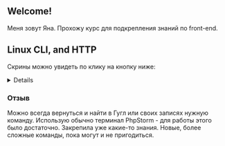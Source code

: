 ## Welcome!
Меня зовут Яна. Прохожу курс для подкрепления знаний по front-end.


## Linux CLI, and HTTP
Скрины можно увидеть по клику на кнопку ниже:
<details>
<img src="task_linux_cli/1.png" width="300px">

<img src="task_linux_cli/2.png" width="300px">

<img src="task_linux_cli/3.png" width="300px">

<img src="task_linux_cli/4.png" width="300px">
</details>

### Отзыв
Можно всегда вернуться и найти в Гугл или своих записях нужную команду. 
Использую обычно терминал PhpStorm - для работы этого было достаточно.
Закрепила уже какие-то знания. Новые, более сложные команды, пока могут и не пригодиться.
